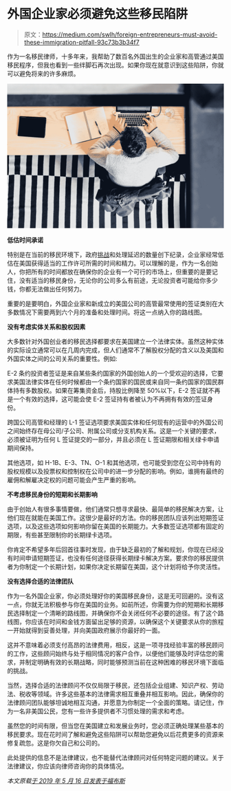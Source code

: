 # 外国企业家必须避免这些移民陷阱

> 原文：<https://medium.com/swlh/foreign-entrepreneurs-must-avoid-these-immigration-pitfall-93c73b3b34f7>

作为一名移民律师，十多年来，我帮助了数百名外国出生的企业家和高管通过美国移民程序，但我也看到一些绊脚石再次出现。如果你现在就意识到这些陷阱，你就可以避免将来的许多麻烦。

![](img/86e618f29d26b226b8176dcfb956431a.png)

**低估时间承诺**

特别是在当前的移民环境下，政府[挑战](https://nfap.com/wp-content/uploads/2018/07/H-1B-Denial-and-RFE-Increase.NFAP-Policy-Brief.July-2018.pdf)和处理延迟的数量创下纪录，企业家经常低估在美国获得适当的工作许可所需的时间和精力。可以理解的是，作为一名创始人，你把所有的时间都放在确保你的企业有一个可行的市场上，但重要的是要记住，没有适当的移民身份，无论你的公司多么有前途，无论投资者可能给你多少钱，你都无法做出任何努力。

重要的是要明白，外国企业家和新成立的美国公司的高管最常使用的签证类别在大多数情况下需要两到六个月的准备和处理时间。将这一点纳入你的路线图。

**没有考虑实体关系和股权因素**

大多数针对外国创业者的移民选择都要求在美国建立一个法律实体。虽然这种实体的实际设立通常可以在几周内完成，但人们通常不了解股权分配的含义以及美国和外国实体之间的公司关系的重要性。例如:

E-2 条约投资者签证是来自某些条约国家的外国创始人的一个受欢迎的选择，它要求美国法律实体在任何时候都由一个条约国家的国民或来自同一条约国家的国民群体持有多数股权。如果在筹集资金后，持股比例降至 50%以下，E-2 签证就不再是一个有效的选择，这可能会使 E-2 签证持有者被认为不再拥有有效的签证身份。

跨国公司高管和经理的 L-1 签证选项要求美国实体和任何现有的运营中的外国公司之间始终存在母公司/子公司、附属公司或分支机构关系。这是一个关键的要求，必须被证明为任何 L 签证提交的一部分，并且必须在 L 签证期限和相关绿卡申请期间保持。

其他选项，如 H-1B、E-3、TN、O-1 和其他选项，也可能受到您在公司中持有的股权规模以及投票权和控制权在公司中的进一步分配的影响。例如，谁拥有最终的雇佣和解雇决定权的问题可能会产生严重的影响。

**不考虑移民身份的短期和长期影响**

由于创始人有很多事情要做，他们通常只想寻求最快、最简单的移民解决方案，让他们现在就能在美国工作。这很少是最好的方法。你的移民团队应该列出短期签证选项，以及这些选项如何影响你留在美国的长期能力。大多数签证选项都有固定的期限，有些甚至限制你的长期绿卡选项。

你肯定不希望多年后回首往事时发现，由于缺乏最初的了解和规划，你现在已经没有时间申请短期签证，也没有任何途径获得长期绿卡解决方案。要求你的移民提供者为你制定一个长期计划，如果你决定长期留在美国，这个计划将给予你灵活性。

**没有选择合适的法律团队**

作为一名外国企业家，你必须处理好你的美国移民身份，这是无可回避的。没有这一点，你就无法积极参与你在美国的业务。如前所述，你需要为你的短期和长期移民选择制定一个清晰的路线图，并确保你不会关闭任何不必要的途径。有了这个路线图，你应该在时间和金钱方面留出足够的资源，以确保这个关键要求从你的旅程一开始就得到妥善处理，并向美国政府展示你最好的一面。

这并不意味着必须支付高昂的法律费用，相反，这是一项寻找经验丰富的移民顾问的工作，这些顾问始终与处于相同情况的客户合作，以便他们能够及时评估您的需求，并制定明确有效的长期战略，同时能够预测当前在这种困难的移民环境下面临的挑战。

当然，选择合适的法律顾问不仅仅局限于移民，还包括企业组建、知识产权、劳动法、税收等领域。许多这些基本的法律需求相互重叠并相互影响。因此，确保你的法律顾问团队能够坦诚地相互沟通，并愿意为你制定一个全面的策略。请记住，作为一名非美国公民，您有一些许多提供者不习惯处理的需求和考虑。

虽然您的时间有限，但当您在美国建立和发展业务时，您必须正确处理某些基本的移民要求。现在花时间了解和避免这些陷阱可以帮助您避免以后花费更多的资源来修复疏忽。这是你欠自己和公司的。

此处提供的信息不是法律建议，也不能替代法律顾问对任何特定问题的建议。关于法律建议，你应该向律师咨询你的具体情况。[](http://www.immipartner.com)

*本文原载[于 2019 年 5 月 16 日发表于福布斯](https://www.forbes.com/sites/theyec/2019/05/16/foreign-entrepreneurs-must-avoid-these-immigration-pitfalls/#4dcad00176f2)*